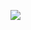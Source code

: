![](https://github.com/this-is-patrick/this-is-patrick-github.io/workflows/workflows/Jekyll%20Build/badge.svg)
